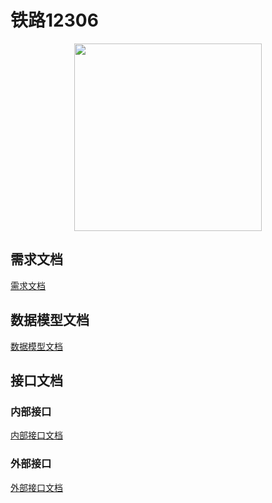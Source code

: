 # 铁路12306

<div align=center>
    <img src="https://github.com/mamachengcheng/12306/blob/main/docs/logo.png" width=300" height="300" />
</div>

## 需求文档

[需求文档](https://github.com/mamachengcheng/12306/blob/main/docs/PRD/PRD.md)

## 数据模型文档

[数据模型文档](https://github.com/mamachengcheng/12306/blob/main/docs/model/model.md)

## 接口文档

### 内部接口

[内部接口文档](https://github.com/mamachengcheng/12306/blob/main/docs/API/API.md)

### 外部接口

[外部接口文档](https://belugahub.postman.co/build/workspace/Team-Workspace~7003af59-00c2-4a32-8d4d-098d1af5422a/request/13390250-aaed9fc2-ee89-4de2-b56b-93acfe09943c)